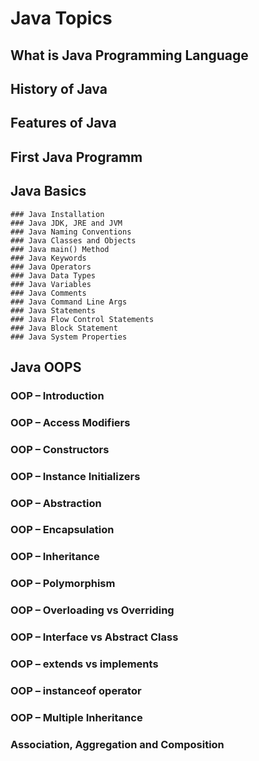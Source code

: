 # Java Topics
  ## What is Java Programming Language
  ## History of Java
  ## Features of Java
  ## First Java Programm
 
 ## Java Basics
    ### Java Installation
    ### Java JDK, JRE and JVM
    ### Java Naming Conventions
    ### Java Classes and Objects
    ### Java main() Method
    ### Java Keywords
    ### Java Operators
    ### Java Data Types
    ### Java Variables
    ### Java Comments
    ### Java Command Line Args
    ### Java Statements
    ### Java Flow Control Statements
    ### Java Block Statement
    ### Java System Properties
    
  ## Java OOPS
   ### OOP – Introduction
   ### OOP – Access Modifiers
   ### OOP – Constructors
   ### OOP – Instance Initializers
   ### OOP – Abstraction
   ### OOP – Encapsulation
   ### OOP – Inheritance
   ### OOP – Polymorphism
   ### OOP – Overloading vs Overriding
   ### OOP – Interface vs Abstract Class
   ### OOP – extends vs implements
   ### OOP – instanceof operator
   ### OOP – Multiple Inheritance
   ### Association, Aggregation and Composition
    
    
